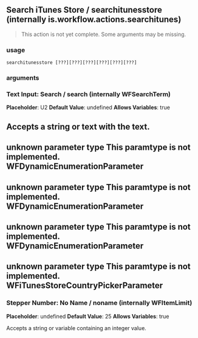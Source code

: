
## Search iTunes Store / searchitunesstore (internally is.workflow.actions.searchitunes)

> This action is not yet complete. Some arguments may be missing.

### usage
`searchitunesstore [???][???][???][???][???][???]`

### arguments
### Text Input: Search / search (internally WFSearchTerm)
**Placeholder**: U2
**Default Value**: undefined
**Allows Variables**: true


Accepts a string 
or text
with the text.
---
unknown parameter type This paramtype is not implemented. WFDynamicEnumerationParameter
---
unknown parameter type This paramtype is not implemented. WFDynamicEnumerationParameter
---
unknown parameter type This paramtype is not implemented. WFDynamicEnumerationParameter
---
unknown parameter type This paramtype is not implemented. WFiTunesStoreCountryPickerParameter
---
### Stepper Number: No Name / noname (internally WFItemLimit)
**Placeholder**: undefined
**Default Value**: 25
**Allows Variables**: true


Accepts a string 
or variable
containing an integer value.
